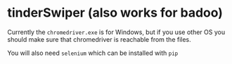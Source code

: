 # tinderSwiper (also works for badoo)

Currently the ```chromedriver.exe``` is for Windows, but if you use other OS you should make sure that chromedriver is reachable from the files.  

You will also need ```selenium``` which can be installed with ```pip```  
